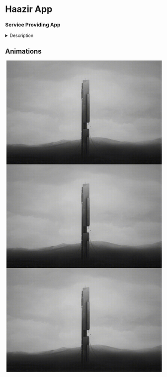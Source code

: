 
# Haazir App

### Service Providing App



<details>
    <summary>Description</summary>
    <p>Epcot is a theme park at Walt Disney World Resort featuring exciting attractions, international pavilions, award-winning fireworks and seasonal special events.</p>
</details>

## Animations

<img src="markdownData/animation/intro.gif" width="500" align="right" alt="intro"/> <!--Intro animation-->

<img src="markdownData/animation/intro.gif" width="500" align="right" alt="Kitten"/> <!--signup/register animation-->

<img src="markdownData/animation/intro.gif" width="500" align="right" alt="Kitten"/> <!--menu slider animation-->

